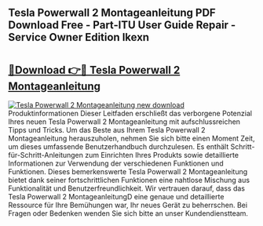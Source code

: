 ## Tesla Powerwall 2 Montageanleitung PDF Download Free - Part-lTU User Guide Repair - Service Owner Edition lkexn

# <h2><a href="http://df6wsr3.blite.top/?on=Tesla+Powerwall+2+Montageanleitung">🔗Download 👉🔴 Tesla Powerwall 2 Montageanleitung</a></h2>

[![Tesla Powerwall 2 Montageanleitung new download](https://i.imgur.com/lujVjoI.png)](http://df6wsr3.blite.top/?on=Tesla+Powerwall+2+Montageanleitung)
Produktinformationen Dieser Leitfaden erschließt das verborgene Potenzial Ihres neuen Tesla Powerwall 2 Montageanleitung mit aufschlussreichen Tipps und Tricks. Um das Beste aus Ihrem Tesla Powerwall 2 Montageanleitung herauszuholen, nehmen Sie sich bitte einen Moment Zeit, um dieses umfassende Benutzerhandbuch durchzulesen. Es enthält Schritt-für-Schritt-Anleitungen zum Einrichten Ihres Produkts sowie detaillierte Informationen zur Verwendung der verschiedenen Funktionen und Funktionen. Dieses bemerkenswerte Tesla Powerwall 2 Montageanleitung bietet dank seiner fortschrittlichen Funktionen eine nahtlose Mischung aus Funktionalität und Benutzerfreundlichkeit. Wir vertrauen darauf, dass das Tesla Powerwall 2 MontageanleitungD eine genaue und detaillierte Ressource für Ihre Bemühungen war, Ihr neues Gerät zu beherrschen. Bei Fragen oder Bedenken wenden Sie sich bitte an unser Kundendienstteam.
